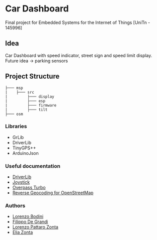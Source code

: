 # Car Dashboard
Final project for Embedded Systems for the Internet of Things  [UniTn - 145996]

## Idea
Car Dashboard with speed indicator, street sign and speed limit display.
Future idea -> parking sensors

## Project Structure
```
├─── msp
|    ├─── src
|         ├─── display
|         ├─── esp
|         ├─── firmware
|         ├─── tilt
├─── osm
```

### Libraries 
- GrLib
- DriverLib
- TinyGPS++
- ArduinoJson

### Useful documentation
- [DriverLib](https://schaumont.dyn.wpi.edu/ece4703b21/_downloads/7a8fc22c23fd2706dfd4d3f5256fad98/msp432-driverlib-user.pdf)
- [Joystick](https://www.ti.com/lit/ug/slau599b/slau599b.pdf?ts=1698864546827&ref_url=https%253A%252F%252Fwww.ti.com%252Ftool%252FBOOSTXL-EDUMKII)
- [Overpass Turbo](https://overpass-turbo.eu/)
- [Reverse Geocoding for OpenStreetMap](https://nominatim.org/release-docs/develop/api/Reverse/)

### Authors
- [Lorenzo Bodini](mailto:lorenzo.bodini@studenti.unitn.it?subject=Embedded-project-infos)
- [Filippo De Grandi](mailto:filippo.degrandi@studenti.unitn.it?subject=Embedded-project-infos)
- [Lorenzo Pattaro Zonta](mailto:lorenzo.pattarozonta@studenti.unitn.it?subject=Embedded-project-infos)
- [Elia Zonta](mailto:elia.zonta@studenti.unitn.it?subject=Embedded-project-infos)
